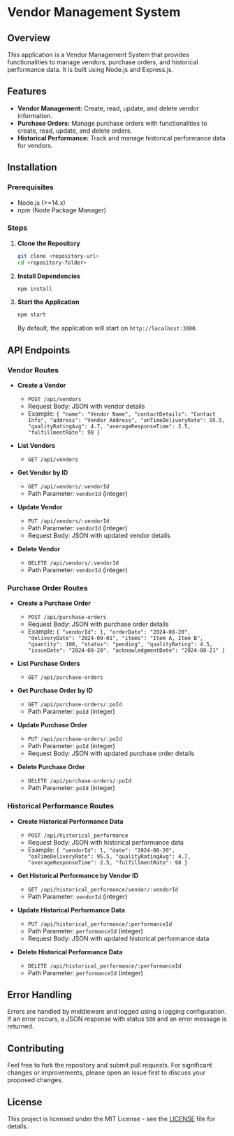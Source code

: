 # Vendor Management System

## Overview

This application is a Vendor Management System that provides functionalities to manage vendors, purchase orders, and historical performance data. It is built using Node.js and Express.js.

## Features

- **Vendor Management:** Create, read, update, and delete vendor information.
- **Purchase Orders:** Manage purchase orders with functionalities to create, read, update, and delete orders.
- **Historical Performance:** Track and manage historical performance data for vendors.

## Installation

### Prerequisites

- Node.js (>=14.x)
- npm (Node Package Manager)

### Steps

1. **Clone the Repository**

    ```bash
    git clone <repository-url>
    cd <repository-folder>
    ```

2. **Install Dependencies**

    ```bash
    npm install
    ```

3. **Start the Application**

    ```bash
    npm start
    ```

    By default, the application will start on `http://localhost:3000`.

## API Endpoints

### Vendor Routes

- **Create a Vendor**
  - `POST /api/vendors`
  - Request Body: JSON with vendor details
  - Example: `{ "name": "Vendor Name", "contactDetails": "Contact Info", "address": "Vendor Address", "onTimeDeliveryRate": 95.5, "qualityRatingAvg": 4.7, "averageResponseTime": 2.5, "fulfillmentRate": 98 }`

- **List Vendors**
  - `GET /api/vendors`
  
- **Get Vendor by ID**
  - `GET /api/vendors/:vendorId`
  - Path Parameter: `vendorId` (integer)

- **Update Vendor**
  - `PUT /api/vendors/:vendorId`
  - Path Parameter: `vendorId` (integer)
  - Request Body: JSON with updated vendor details

- **Delete Vendor**
  - `DELETE /api/vendors/:vendorId`
  - Path Parameter: `vendorId` (integer)

### Purchase Order Routes

- **Create a Purchase Order**
  - `POST /api/purchase-orders`
  - Request Body: JSON with purchase order details
  - Example: `{ "vendorId": 1, "orderDate": "2024-08-20", "deliveryDate": "2024-09-01", "items": "Item A, Item B", "quantity": 100, "status": "pending", "qualityRating": 4.5, "issueDate": "2024-08-20", "acknowledgmentDate": "2024-08-21" }`

- **List Purchase Orders**
  - `GET /api/purchase-orders`
  
- **Get Purchase Order by ID**
  - `GET /api/purchase-orders/:poId`
  - Path Parameter: `poId` (integer)

- **Update Purchase Order**
  - `PUT /api/purchase-orders/:poId`
  - Path Parameter: `poId` (integer)
  - Request Body: JSON with updated purchase order details

- **Delete Purchase Order**
  - `DELETE /api/purchase-orders/:poId`
  - Path Parameter: `poId` (integer)

### Historical Performance Routes

- **Create Historical Performance Data**
  - `POST /api/historical_performance`
  - Request Body: JSON with historical performance data
  - Example: `{ "vendorId": 1, "date": "2024-08-20", "onTimeDeliveryRate": 95.5, "qualityRatingAvg": 4.7, "averageResponseTime": 2.5, "fulfillmentRate": 98 }`

- **Get Historical Performance by Vendor ID**
  - `GET /api/historical_performance/vendor/:vendorId`
  - Path Parameter: `vendorId` (integer)

- **Update Historical Performance Data**
  - `PUT /api/historical_performance/:performanceId`
  - Path Parameter: `performanceId` (integer)
  - Request Body: JSON with updated historical performance data

- **Delete Historical Performance Data**
  - `DELETE /api/historical_performance/:performanceId`
  - Path Parameter: `performanceId` (integer)

## Error Handling

Errors are handled by middleware and logged using a logging configuration. If an error occurs, a JSON response with status `500` and an error message is returned.

## Contributing

Feel free to fork the repository and submit pull requests. For significant changes or improvements, please open an issue first to discuss your proposed changes.

## License

This project is licensed under the MIT License - see the [LICENSE](LICENSE) file for details.


